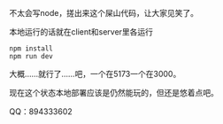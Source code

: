 不太会写node，搓出来这个屎山代码，让大家见笑了。

本地运行的话就在client和server里各运行

```
npm install
npm run dev
```

大概……就行了……吧，一个在5173一个在3000。

现在这个状态本地部署应该是仍然能玩的，但还是悠着点吧。

QQ：894333602

